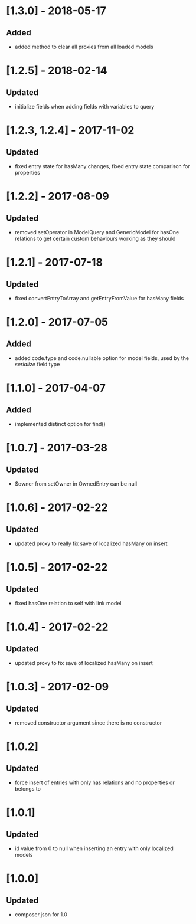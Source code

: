 # [1.3.0] - 2018-05-17
## Added
- added method to clear all proxies from all loaded models

# [1.2.5] - 2018-02-14
## Updated
- initialize fields when adding fields with variables to query

# [1.2.3, 1.2.4] - 2017-11-02
## Updated
- fixed entry state for hasMany changes, fixed entry state comparison for properties

# [1.2.2] - 2017-08-09
## Updated
- removed setOperator in ModelQuery and GenericModel for hasOne relations to get certain custom behaviours working as they should

# [1.2.1] - 2017-07-18
## Updated
- fixed convertEntryToArray and getEntryFromValue for hasMany fields

# [1.2.0] - 2017-07-05
## Added
- added code.type and code.nullable option for model fields, used by the _serialize_ field type

# [1.1.0] - 2017-04-07
## Added
- implemented distinct option for find()

# [1.0.7] - 2017-03-28
## Updated
- $owner from setOwner in OwnedEntry can be null

# [1.0.6] - 2017-02-22
## Updated
- updated proxy to really fix save of localized hasMany on insert

# [1.0.5] - 2017-02-22
## Updated
- fixed hasOne relation to self with link model

# [1.0.4] - 2017-02-22
## Updated
- updated proxy to fix save of localized hasMany on insert

# [1.0.3] - 2017-02-09
## Updated
- removed constructor argument since there is no constructor

# [1.0.2]
## Updated
- force insert of entries with only has relations and no properties or belongs to

# [1.0.1]
## Updated
- id value from 0 to null when inserting an entry with only localized models

# [1.0.0]
## Updated
- composer.json for 1.0

